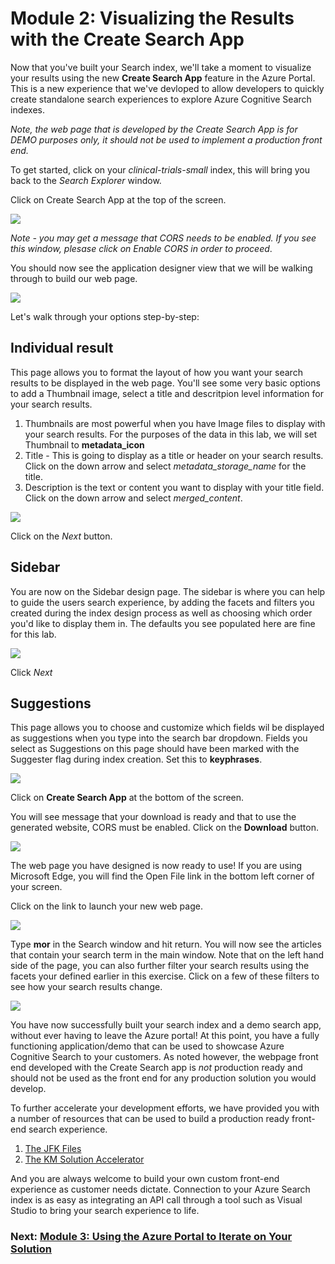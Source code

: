 # Module 2: Visualizing the Results with the Create Search App
Now that you've built your Search index, we'll take a moment to visualize your results using the new **Create Search App** feature in the Azure Portal.  This is a new experience that we've devloped to allow developers to quickly create standalone search experiences to explore Azure Cognitive Search indexes.

*Note, the web page that is developed by the Create Search App is for DEMO purposes only, it should not be used to implement a production front end.*

To get started, click on your *clinical-trials-small* index, this will bring you back to the *Search Explorer* window.

Click on Create Search App at the top of the screen.

![](images/createappbutton.png)

*Note - you may get a message that CORS needs to be enabled.  If you see this window, plesase click on Enable CORS in order to proceed*.

You should now see the application designer view that we will be walking through to build our web page.

![](images/design1.png)

Let's walk through your options step-by-step:

## Individual result
This page allows you to format the layout of how you want your search results to be displayed in the web page.  You'll see some very basic options to add a Thumbnail image, select a title and descritpion level information for your search results.

1. Thumbnails are most powerful when you have Image files to display with your search results.  For the purposes of the data in this lab, we will set Thumbnail to **metadata_icon**
2. Title - This is going to display as a title or header on your search results.  Click on the down arrow and select *metadata_storage_name* for the title.
3. Description is the text or content you want to display with your title field.  Click on the down arrow and select *merged_content*.

![](images/individualresult.png)

Click on the *Next* button.
## Sidebar
You are now on the Sidebar design page.  The sidebar is where you can help to guide the users search experience, by adding the facets and filters you created during the index design process as well as choosing which order you'd like to display them in.  The defaults you see populated here are fine for this lab.

![](images/sidebar.png)

Click *Next*

## Suggestions

This page allows you to choose and customize which fields wil be displayed as suggestions when you type into the search bar dropdown.  Fields you select as Suggestions on this page should have been marked with the Suggester flag during index creation.  Set this to **keyphrases**.

![](images/suggestions.png)

Click on **Create Search App** at the bottom of the screen. 

You will see message that your download is ready and that to use the generated website, CORS must be enabled.  Click on the **Download** button.

![](images/download.png)

The web page you have designed is now ready to use!  If you are using Microsoft Edge, you will find the Open File link in the bottom left corner of your screen.

Click on the link to launch your new web page.

![](images/webpage.png)

Type **mor** in the Search window and hit return.  You will now see the articles that contain your search term in the main window.  Note that on the left hand side of the page, you can also further filter your search results using the facets your defined earlier in this exercise.  Click on a few of these filters to see how your search results change.

![](images/searchresults.png)

You have now successfully built your search index and a demo search app, without ever having to leave the Azure portal!  At this point, you have a fully functioning application/demo that can be used to showcase Azure Cognitive Search to your customers.  As noted however, the webpage front end developed with the Create Search app is *not* production ready and should not be used as the front end for any production solution you would develop.  

To further accelerate your development efforts, we have provided you with a number of resources that can be used to build a production ready front-end search experience.

1. [The JFK Files](https://github.com/microsoft/AzureSearch_JFK_Files)
2. [The KM Solution Accelerator](https://github.com/Azure-Samples/azure-search-knowledge-mining)

And you are always welcome to build your own custom front-end experience as customer needs dictate.  Connection to your Azure Search index is as easy as integrating an API call through a tool such as Visual Studio to bring your search experience to life.



### Next: [Module 3: Using the Azure Portal to Iterate on Your Solution](Module&#32;3.md)

